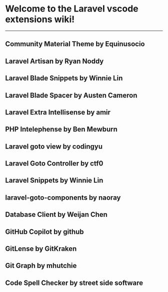 # Welcome to the Laravel vscode extensions wiki!
--------

## Community Material Theme by Equinusocio

## Laravel Artisan by Ryan Noddy

## Laravel Blade Snippets by Winnie Lin

## Laravel Blade Spacer by Austen Cameron

## Laravel Extra Intellisense by amir

## PHP Intelephense by Ben Mewburn

## Laravel goto view by codingyu

## Laravel Goto Controller by ctf0

## Laravel Snippets by Winnie Lin

## laravel-goto-components by naoray

## Database Client by Weijan Chen

## GitHub Copilot by github

## GitLense by GitKraken

## Git Graph by mhutchie

## Code Spell Checker by street side software
